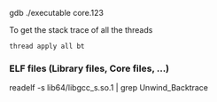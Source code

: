 


gdb ./executable core.123

To get the stack trace of all the threads
```
thread apply all bt
```

### ELF files (Library files, Core files, ...)
readelf -s lib64/libgcc_s.so.1 | grep Unwind_Backtrace
